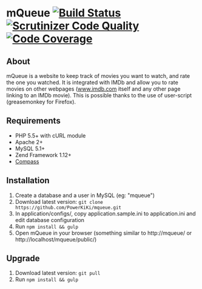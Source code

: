 # mQueue [![Build Status](https://travis-ci.org/PowerKiKi/mqueue.svg?branch=master)](https://travis-ci.org/PowerKiKi/mqueue) [![Scrutinizer Code Quality](https://scrutinizer-ci.com/g/PowerKiKi/mqueue/badges/quality-score.png?b=master)](https://scrutinizer-ci.com/g/PowerKiKi/mqueue/?branch=master) [![Code Coverage](https://scrutinizer-ci.com/g/PowerKiKi/mqueue/badges/coverage.png?b=master)](https://scrutinizer-ci.com/g/PowerKiKi/mqueue/?branch=master)

## About

mQueue is a website to keep track of movies you want to watch, and rate the one you watched. It is integrated
with IMDb and allow you to rate movies on other webpages (www.imdb.com itself and any other page linking to
an IMDb movie). This is possible thanks to the use of user-script (greasemonkey for Firefox).

## Requirements

* PHP 5.5+ with cURL module
* Apache 2+
* MySQL 5.1+
* Zend Framework 1.12+
* [Compass](http://compass-style.org/)

## Installation

1. Create a database and a user in MySQL (eg: "mqueue")
2. Download latest version: ``git clone https://github.com/PowerKiKi/mqueue.git``
3. In application/configs/, copy application.sample.ini to application.ini and edit database configuration
4. Run ``npm install && gulp``
5. Open mQueue in your browser (something similar to http://mqueue/ or http://localhost/mqueue/public/)

## Upgrade

1. Download latest version: ``git pull``
2. Run ``npm install && gulp``
